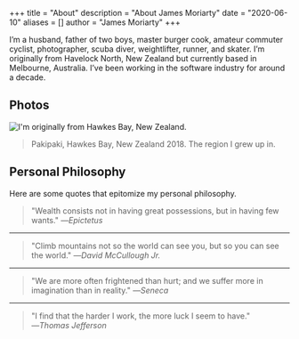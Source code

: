 +++
title = "About"
description = "About James Moriarty"
date = "2020-06-10"
aliases = []
author = "James Moriarty"
+++

I’m a husband, father of two boys, master burger cook, amateur commuter cyclist, photographer, scuba diver, weightlifter, runner, and skater. I’m originally from Havelock North, New Zealand but currently based in Melbourne, Australia. I’ve been working in the software industry for around a decade. 

## Photos

![I'm originally from Hawkes Bay, New Zealand.](/images/about-new-zealand.jpg)
> Pakipaki, Hawkes Bay, New Zealand 2018. The region I grew up in.

## Personal Philosophy

Here are some quotes that epitomize my personal philosophy.

> "Wealth consists not in having great possessions, but in having few wants."
_―Epictetus_

<hr />

> "Climb mountains not so the world can see you, but so you can see the world."
_―David McCullough Jr._

<hr />

> "We are more often frightened than hurt; and we suffer more in imagination than in reality."
_―Seneca_

<hr />

> "I find that the harder I work, the more luck I seem to have."
_―Thomas Jefferson_
